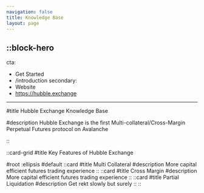 ```yaml
---
navigation: false
title: Knowledge Base
layout: page
---
```


::block-hero
---
cta:
  - Get Started
  - /introduction
secondary:
  - Website
  - https://hubble.exchange
---

#title
Hubble Exchange Knowledge Base

#description
Hubble Exchange is the first Multi-collateral/Cross-Margin Perpetual Futures protocol on Avalanche

::


::card-grid
#title
Key Features of Hubble Exchange

#root
:ellipsis
#default
  ::card
  #title
  Multi Collateral
  #description
  More capital efficient futures trading experience
  ::
  ::card
  #title
  Cross Margin
  #description
  More capital efficient futures trading experience
  ::
  ::card
  #title
  Partial Liquidation
  #description
  Get rekt slowly but surely
  ::
::
